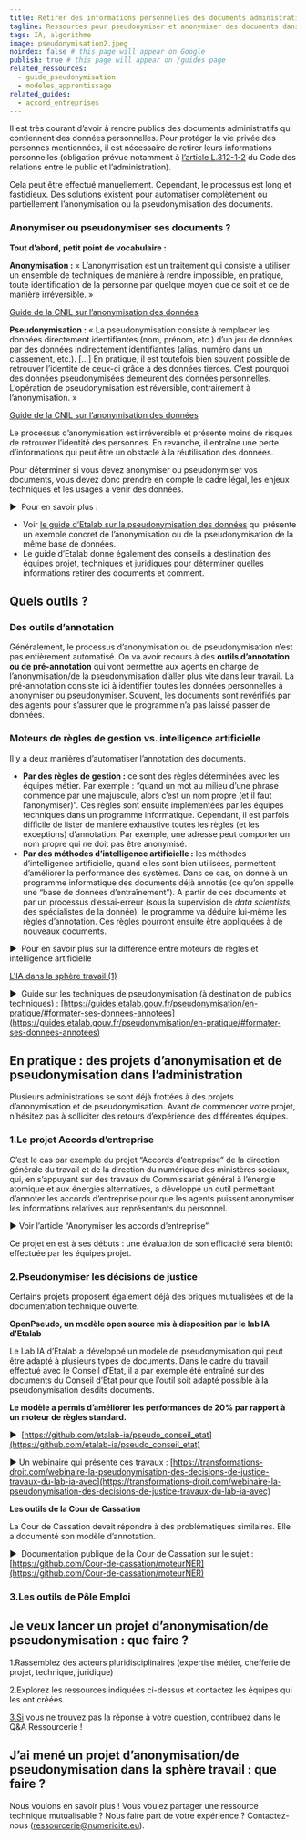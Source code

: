 ```yaml
---
title: Retirer des informations personnelles des documents administratifs
tagline: Ressources pour pseudonymiser et anonymiser des documents dans l’administration
tags: IA, algorithme
image: pseudonymisation2.jpeg
noindex: false # this page will appear on Google
publish: true # this page will appear on /guides page
related_ressources:
  - guide_pseudonymisation
  - modeles_apprentissage
related_guides:
  - accord_entreprises
---
```


Il est très courant d’avoir à rendre publics des documents administratifs qui contiennent des données personnelles. Pour protéger la vie privée des personnes mentionnées, il est nécessaire de retirer leurs informations personnelles (obligation prévue notamment à [l’article L.312-1-2](https://www.legifrance.gouv.fr/affichCodeArticle.do?idArticle=LEGIARTI000033205514&cidTexte=LEGITEXT000031366350&dateTexte=20161009) du Code des relations entre le public et l’administration).

Cela peut être effectué manuellement. Cependant, le processus est long et fastidieux. Des solutions existent pour automatiser complètement ou partiellement l’anonymisation ou la pseudonymisation des documents.

### Anonymiser ou pseudonymiser ses documents ?

**Tout d’abord, petit point de vocabulaire :**

**Anonymisation :** « L’anonymisation est un traitement qui consiste à utiliser un ensemble de techniques de manière à rendre impossible, en pratique, toute identification de la personne par quelque moyen que ce soit et ce de manière irréversible. »

[Guide de la CNIL sur l’anonymisation des données](https://www.cnil.fr/fr/lanonymisation-des-donnees-un-traitement-cle-pour-lopen-data)

**Pseudonymisation :** « La pseudonymisation consiste à remplacer les données directement identifiantes (nom, prénom, etc.) d’un jeu de données par des données indirectement identifiantes (alias, numéro dans un classement, etc.). [...] En pratique, il est toutefois bien souvent possible de retrouver l’identité de ceux-ci grâce à des données tierces. C’est pourquoi des données pseudonymisées demeurent des données personnelles. L’opération de pseudonymisation est réversible, contrairement à l’anonymisation. »

[Guide de la CNIL sur l’anonymisation des données](https://www.cnil.fr/fr/lanonymisation-des-donnees-un-traitement-cle-pour-lopen-data)

Le processus d’anonymisation est irréversible et présente moins de risques de retrouver l’identité des personnes. En revanche, il entraîne une perte d’informations qui peut être un obstacle à la réutilisation des données.

Pour déterminer si vous devez anonymiser ou pseudonymiser vos documents, vous devez donc prendre en compte le cadre légal, les enjeux techniques et les usages à venir des données.

▶️  Pour en savoir plus :

- Voir [le guide d’Etalab sur la pseudonymisation des données](https://guides.etalab.gouv.fr/pseudonymisation/pourquoi-comment/#quelle-difference-entre-anonymisation-et-pseudonymisation) qui présente un exemple concret de l’anonymisation ou de la pseudonymisation de la même base de données.
- Le guide d’Etalab donne également des conseils à destination des équipes projet, techniques et juridiques pour déterminer quelles informations retirer des documents et comment.

## Quels outils ?

### **Des outils d’annotation**

Généralement, le processus d’anonymisation ou de pseudonymisation n’est pas entièrement automatisé. On va avoir recours à des **outils d’annotation ou de pré-annotation** qui vont permettre aux agents en charge de l’anonymisation/de la pseudonymisation d’aller plus vite dans leur travail. La pré-annotation consiste ici à identifier toutes les données personnelles à anonymiser ou pseudonymiser. Souvent, les documents sont revérifiés par des agents pour s’assurer que le programme n’a pas laissé passer de données.

### **Moteurs de règles de gestion vs. intelligence artificielle**

Il y a deux manières d’automatiser l’annotation des documents.

- **Par des règles de gestion :** ce sont des règles déterminées avec les équipes métier. Par exemple : “quand un mot au milieu d’une phrase commence par une majuscule, alors c’est un nom propre (et il faut l’anonymiser)”. Ces règles sont ensuite implémentées par les équipes techniques dans un programme informatique. Cependant, il est parfois difficile de lister de manière exhaustive toutes les règles (et les exceptions) d’annotation. Par exemple, une adresse peut comporter un nom propre qui ne doit pas être anonymisé.
- **Par des méthodes d’intelligence artificielle :** les méthodes d’intelligence artificielle, quand elles sont bien utilisées, permettent d’améliorer la performance des systèmes. Dans ce cas, on donne à un programme informatique des documents déjà annotés (ce qu’on appelle une “base de données d’entraînement”). A partir de ces documents et par un processus d’essai-erreur (sous la supervision de _data scientists_, des spécialistes de la donnée), le programme va déduire lui-même les règles d’annotation. Ces règles pourront ensuite être appliquées à de nouveaux documents.

▶️  Pour en savoir plus sur la différence entre moteurs de règles et intelligence artificielle

[L'IA dans la sphère travail (1)](https://ressourcerie.fabrique.social.gouv.fr/articles/IA-art)

▶️  Guide sur les techniques de pseudonymisation (à destination de publics techniques) : [https://guides.etalab.gouv.fr/pseudonymisation/en-pratique/#formater-ses-donnees-annotees](https://guides.etalab.gouv.fr/pseudonymisation/en-pratique/#formater-ses-donnees-annotees)

## En pratique : des projets d’anonymisation et de pseudonymisation dans l’administration

Plusieurs administrations se sont déjà frottées à des projets d’anonymisation et de pseudonymisation. Avant de commencer votre projet, n’hésitez pas à solliciter des retours d’expérience des différentes équipes.

### 1.Le projet Accords d’entreprise

C’est le cas par exemple du projet “Accords d’entreprise” de la direction générale du travail et de la direction du numérique des ministères sociaux, qui, en s’appuyant sur des travaux du Commissariat général à l’énergie atomique et aux énergies alternatives, a développé un outil permettant d’annoter les accords d’entreprise pour que les agents puissent anonymiser les informations relatives aux représentants du personnel.

▶️ Voir l’article “Anonymiser les accords d’entreprise”

Ce projet en est à ses débuts : une évaluation de son efficacité sera bientôt effectuée par les équipes projet.

### 2.Pseudonymiser les décisions de justice

Certains projets proposent également déjà des briques mutualisées et de la documentation technique ouverte.

**OpenPseudo, un modèle open source mis à disposition par le lab IA d’Etalab**

Le Lab IA d’Etalab a développé un modèle de pseudonymisation qui peut être adapté à plusieurs types de documents. Dans le cadre du travail effectué avec le Conseil d’Etat, il a par exemple été entraîné sur des documents du Conseil d’Etat pour que l’outil soit adapté possible à la pseudonymisation desdits documents.

**Le modèle a permis d’améliorer les performances de 20% par rapport à un moteur de règles standard.**

▶️  [https://github.com/etalab-ia/pseudo_conseil_etat](https://github.com/etalab-ia/pseudo_conseil_etat)

▶️ Un webinaire qui présente ces travaux : [https://transformations-droit.com/webinaire-la-pseudonymisation-des-decisions-de-justice-travaux-du-lab-ia-avec](https://transformations-droit.com/webinaire-la-pseudonymisation-des-decisions-de-justice-travaux-du-lab-ia-avec)

**Les outils de la Cour de Cassation**

La Cour de Cassation devait répondre à des problématiques similaires. Elle a documenté son modèle d’annotation.

▶️  Documentation publique de la Cour de Cassation sur le sujet : [https://github.com/Cour-de-cassation/moteurNER](https://github.com/Cour-de-cassation/moteurNER)

### 3.Les outils de Pôle Emploi

## Je veux lancer un projet d’anonymisation/de pseudonymisation : que faire ?

1.Rassemblez des acteurs pluridisciplinaires (expertise métier, chefferie de projet, technique, juridique)

2.Explorez les ressources indiquées ci-dessus et contactez les équipes qui les ont créées.

[3.Si](http://3.Si) vous ne trouvez pas la réponse à votre question, contribuez dans le Q&A Ressourcerie !

## J’ai mené un projet d’anonymisation/de pseudonymisation dans la sphère travail : que faire ?

Nous voulons en savoir plus ! Vous voulez partager une ressource technique mutualisable ? Nous faire part de votre expérience ? Contactez-nous ([ressourcerie@numericite.eu](mailto:ressourcerie@numericite.eu)).
